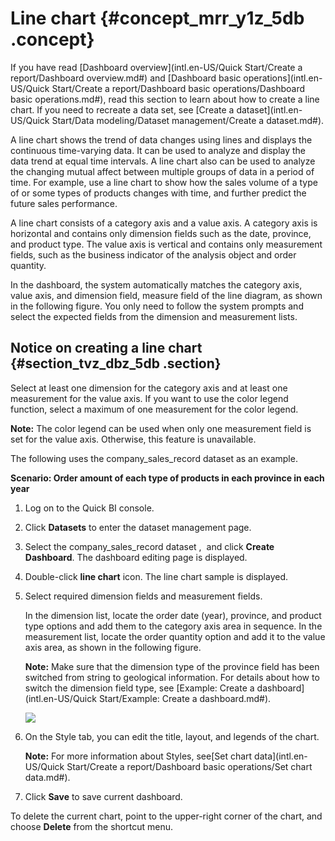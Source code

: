 # Line chart {#concept_mrr_y1z_5db .concept}

If you have read [Dashboard overview](intl.en-US/Quick Start/Create a report/Dashboard overview.md#) and [Dashboard basic operations](intl.en-US/Quick Start/Create a report/Dashboard basic operations/Dashboard basic operations.md#), read this section to learn about how to create a line chart. If you need to recreate a data set, see [Create a dataset](intl.en-US/Quick Start/Data modeling/Dataset management/Create a dataset.md#).

A line chart shows the trend of data changes using lines and displays the continuous time-varying data. It can be used to analyze and display the data trend at equal time intervals. A line chart also can be used to analyze the changing mutual affect between multiple groups of data in a period of time. For example, use a line chart to show how the sales volume of a type of or some types of products changes with time, and further predict the future sales performance.

A line chart consists of a category axis and a value axis. A category axis is horizontal and contains only dimension fields such as the date, province, and product type. The value axis is vertical and contains only measurement fields, such as the business indicator of the analysis object and order quantity.

In the dashboard, the system automatically matches the category axis, value axis, and dimension field, measure field of the line diagram, as shown in the following figure. You only need to follow the system prompts and select the expected fields from the dimension and measurement lists.

## Notice on creating a line chart {#section_tvz_dbz_5db .section}

Select at least one dimension for the category axis and at least one measurement for the value axis. If you want to use the color legend function, select a maximum of one measurement for the color legend.

**Note:** The color legend can be used when only one measurement field is set for the value axis. Otherwise, this feature is unavailable.

The following uses the company\_sales\_record dataset as an example.

**Scenario: Order amount of each type of products in each province in each year**

1.  Log on to the Quick BI console.
2.  Click **Datasets** to enter the dataset management page.
3.  Select the company\_sales\_record dataset ,  and click **Create Dashboard**. The dashboard editing page is displayed.
4.  Double-click **line chart** icon. The line chart sample is displayed.
5.  Select required dimension fields and measurement fields.

    In the dimension list, locate the order date \(year\), province, and product type options and add them to the category axis area in sequence. In the measurement list, locate the order quantity option and add it to the value axis area, as shown in the following figure.

    **Note:** Make sure that the dimension type of the province field has been switched from string to geological information. For details about how to switch the dimension field type, see [Example: Create a dashboard](intl.en-US/Quick Start/Example: Create a dashboard.md#).

    ![](http://static-aliyun-doc.oss-cn-hangzhou.aliyuncs.com/assets/img/9124/1589_en-US.png)

6.  On the Style tab, you can edit the title, layout, and legends of the chart.

    **Note:** For more information about Styles, see[Set chart data](intl.en-US/Quick Start/Create a report/Dashboard basic operations/Set chart data.md#).

7.  Click **Save** to save current dashboard.

To delete the current chart, point to the upper-right corner of the chart, and choose **Delete** from the shortcut menu.

